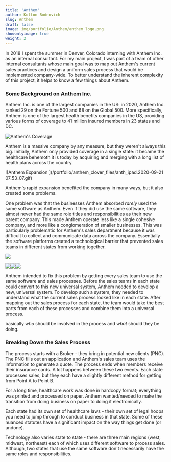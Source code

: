 ```yaml
---
title: 'Anthem'
author: Kolton Bodnovich
slug: Anthem
draft: false
image: img/portfolio/Anthem/anthem_logo.png
showonlyimage: true
weight: 2
---
```

In 2018 I spent the summer in Denver, Colorado interning with Anthem Inc. as an internal consultant. For my main project, I was part of a team of other internal consultants whose main goal was to map out Anthem's current sales practices and design a uniform sales process that would be implemented company-wide. To better understand the inherent complexity of this project, it helps to know a few things about Anthem.

### Some Background on Anthem Inc.

Anthem Inc. is one of the largest companies in the US: in 2020, Anthem Inc. ranked 29 on the Fortune 500 and 68 on the Global 500. More specifically, Anthem is one of the largest health benefits companies in the US, providing various forms of coverage to 41 million insured members in 23 states and DC.

![Anthem's Coverage](/portfolio/anthem_clover_files/anthem_coverage.jpg)

Anthem is a massive company by any measure, but they weren't always this big. Initially, Anthem only provided coverage in a single state: it became the healthcare behemoth it is today by acquiring and merging with a long list of health plans across the country.

![Anthem Expansion ](/portfolio/anthem_clover_files/anth_ipad.2020-09-21 07_53_07.gif)

Anthem's rapid expansion benefited the company in many ways, but it also created some problems.

One problem was that the businesses Anthem absorbed *rarely* used the same software as Anthem. Even if they did use the same software, they almost never had the same role titles and responsibilities as their new parent company. This made Anthem operate less like a single cohesive company, and more like a conglomeration of smaller businesses. This was particularly problematic for Anthem's sales department because it was difficult to collect and communicate data across the company. Essentially the software platforms created a technological barrier that prevented sales teams in different states from working together.

![](/portfolio/anthem_clover_files/anthem_ideal_sales_people.jpg)

![](/portfolio/anthem_clover_files/anthem_CO_people.png)![](/portfolio/anthem_clover_files/anthem_CT_people.png)![](/portfolio/anthem_clover_files/anthem_ME_people.png)

Anthem intended to fix this problem by getting every sales team to use the same software and sales processes. Before the sales teams in each state could convert to this new universal system, Anthem needed to develop a new, universal system. To develop such a system, they needed to understand what the current sales process looked like in each state. After mapping out the sales process for each state, the team would take the best parts from each of these processes and combine them into a universal process.

 basically *who* should be involved in the process and *what* should they be doing.

### Breaking Down the Sales Process

The process starts with a Broker - they bring in potential new clients (PNC). The PNC fills out an application and Anthem's sales team uses the information to generate a quote. The process ends when members receive their insurance cards. A lot happens between these two events. Each state processes sales, but they each have a slightly different method for getting from Point A to Point B. 

For a long time, healthcare work was done in hardcopy format; everything was printed and processed on paper. Anthem wanted/needed to make the transition from doing business on paper to  doing it electronically.

Each state had its own set of healthcare laws - their own set of legal hoops you need to jump through to conduct business in that state. Some of these nuanced statutes have a significant impact on the way things get done (or undone).

Technology also varies state to state - there are three main regions (west, midwest, northeast) each of which uses different software to process sales. Although, two states that use the same software don't necessarily have the same roles and responsibilities.  
